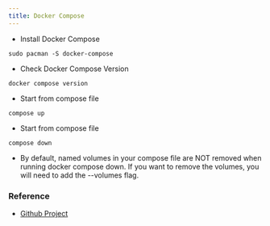 ```yaml
---
title: Docker Compose
---
```

- Install Docker Compose
```
sudo pacman -S docker-compose
```

- Check Docker Compose Version
```
docker compose version
```

- Start from compose file
```
compose up
```

- Start from compose file
```
compose down 
```

- By default, named volumes in your compose file are NOT removed when running docker compose down. If you want to remove the volumes, you will need to add the --volumes flag.

### Reference 
- [Github Project](https://docs.docker.com/get-started/08_using_compose/)
